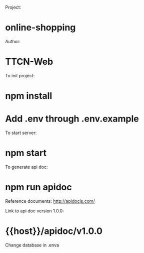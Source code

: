 Project:
# online-shopping

Author:
# TTCN-Web

To init project:
# npm install

# Add .env through .env.example

To start server:
# npm start

To generate api doc:
# npm run apidoc
Reference documents: http://apidocjs.com/

Link to api doc version 1.0.0: 
# {{host}}/apidoc/v1.0.0

Change database in .enva
